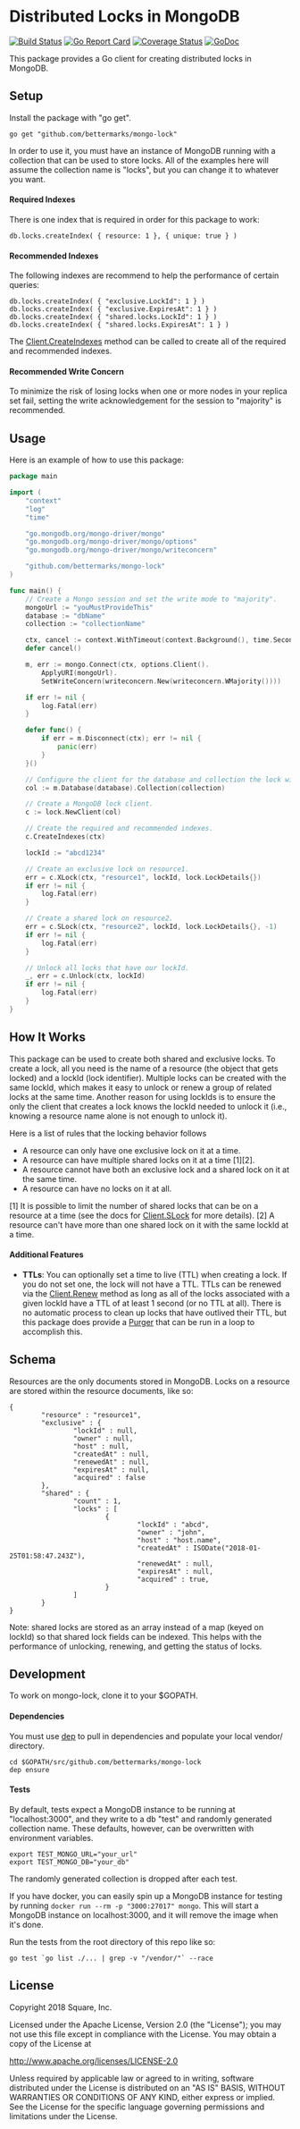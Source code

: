 # Distributed Locks in MongoDB

[![Build Status](https://travis-ci.org/bettermarks/mongo-lock.svg?branch=master)](https://travis-ci.org/bettermarks/mongo-lock)
[![Go Report Card](https://goreportcard.com/badge/github.com/bettermarks/mongo-lock)](https://goreportcard.com/report/github.com/bettermarks/mongo-lock)
[![Coverage Status](https://coveralls.io/repos/github/bettermarks/mongo-lock/badge.svg?branch=master&)](https://coveralls.io/github/bettermarks/mongo-lock?branch=master)
[![GoDoc](https://godoc.org/github.com/bettermarks/mongo-lock?status.svg)](https://godoc.org/github.com/bettermarks/mongo-lock)

This package provides a Go client for creating distributed locks in MongoDB.

## Setup
Install the package with "go get".
```
go get "github.com/bettermarks/mongo-lock"
```

In order to use it, you must have an instance of MongoDB running with a collection that can be used to store locks.
All of the examples here will assume the collection name is "locks", but you can change it to whatever you want.

#### Required Indexes
There is one index that is required in order for this package to work:
```
db.locks.createIndex( { resource: 1 }, { unique: true } )
```

#### Recommended Indexes
The following indexes are recommend to help the performance of certain queries:
```
db.locks.createIndex( { "exclusive.LockId": 1 } )
db.locks.createIndex( { "exclusive.ExpiresAt": 1 } )
db.locks.createIndex( { "shared.locks.LockId": 1 } )
db.locks.createIndex( { "shared.locks.ExpiresAt": 1 } )
```

The [Client.CreateIndexes](https://godoc.org/github.com/bettermarks/mongo-lock#Client.CreateIndexes) method can be called to create all of the required and recommended indexes.

#### Recommended Write Concern
To minimize the risk of losing locks when one or more nodes in your replica set fail, setting the write acknowledgement for the session to "majority" is recommended.

## Usage
Here is an example of how to use this package:
```go
package main

import (
    "context"
    "log"
    "time"

    "go.mongodb.org/mongo-driver/mongo"
    "go.mongodb.org/mongo-driver/mongo/options"
    "go.mongodb.org/mongo-driver/mongo/writeconcern"

    "github.com/bettermarks/mongo-lock"
)

func main() {
    // Create a Mongo session and set the write mode to "majority".
    mongoUrl := "youMustProvideThis"
    database := "dbName"
    collection := "collectionName"

    ctx, cancel := context.WithTimeout(context.Background(), time.Second*30)
    defer cancel()

    m, err := mongo.Connect(ctx, options.Client().
        ApplyURI(mongoUrl).
        SetWriteConcern(writeconcern.New(writeconcern.WMajority())))

    if err != nil {
        log.Fatal(err)
    }

    defer func() {
        if err = m.Disconnect(ctx); err != nil {
            panic(err)
        }
    }()

    // Configure the client for the database and collection the lock will go into.
    col := m.Database(database).Collection(collection)

    // Create a MongoDB lock client.
    c := lock.NewClient(col)

    // Create the required and recommended indexes.
    c.CreateIndexes(ctx)

    lockId := "abcd1234"

    // Create an exclusive lock on resource1.
    err = c.XLock(ctx, "resource1", lockId, lock.LockDetails{})
    if err != nil {
        log.Fatal(err)
    }

    // Create a shared lock on resource2.
    err = c.SLock(ctx, "resource2", lockId, lock.LockDetails{}, -1)
    if err != nil {
        log.Fatal(err)
    }

    // Unlock all locks that have our lockId.
    _, err = c.Unlock(ctx, lockId)
    if err != nil {
        log.Fatal(err)
    }
}


```

## How It Works
This package can be used to create both shared and exclusive locks.
To create a lock, all you need is the name of a resource (the object that gets locked) and a lockId (lock identifier).
Multiple locks can be created with the same lockId, which makes it easy to unlock or renew a group of related locks at the same time.
Another reason for using lockIds is to ensure the only the client that creates a lock knows the lockId needed to unlock it (i.e., knowing a resource name alone is not enough to unlock it).

Here is a list of rules that the locking behavior follows
* A resource can only have one exclusive lock on it at a time.
* A resource can have multiple shared locks on it at a time [1][2].
* A resource cannot have both an exclusive lock and a shared lock on it at the same time.
* A resource can have no locks on it at all.

[1] It is possible to limit the number of shared locks that can be on a resource at a time (see the docs for [Client.SLock](https://godoc.org/github.com/bettermarks/mongo-lock#Client.SLock) for more details).
[2] A resource can't have more than one shared lock on it with the same lockId at a time.

#### Additional Features
* **TTLs**: You can optionally set a time to live (TTL) when creating a lock. If you do not set one, the lock will not have a TTL. TTLs can be renewed via the [Client.Renew](https://godoc.org/github.com/bettermarks/mongo-lock#Client.Renew) method as long as all of the locks associated with a given lockId have a TTL of at least 1 second (or no TTL at all). There is no automatic process to clean up locks that have outlived their TTL, but this package does provide a [Purger](https://godoc.org/github.com/bettermarks/mongo-lock#Purger) that can be run in a loop to accomplish this.


## Schema
Resources are the only documents stored in MongoDB. Locks on a resource are stored within the resource documents, like so:
```
{
        "resource" : "resource1",
        "exclusive" : {
                "lockId" : null,
                "owner" : null,
                "host" : null,
                "createdAt" : null,
                "renewedAt" : null,
                "expiresAt" : null,
                "acquired" : false
        },
        "shared" : {
                "count" : 1,
                "locks" : [
                        {
                                "lockId" : "abcd",
                                "owner" : "john",
                                "host" : "host.name",
                                "createdAt" : ISODate("2018-01-25T01:58:47.243Z"),
                                "renewedAt" : null,
                                "expiresAt" : null,
                                "acquired" : true,
                        }
                ]
        }
}
```
Note: shared locks are stored as an array instead of a map (keyed on lockId) so that shared lock fields can be indexed.
This helps with the performance of unlocking, renewing, and getting the status of locks.

## Development
To work on mongo-lock, clone it to your $GOPATH.

#### Dependencies
You must use [dep](https://golang.github.io/dep/) to pull in dependencies and populate your local vendor/ directory.
```
cd $GOPATH/src/github.com/bettermarks/mongo-lock
dep ensure
```

#### Tests
By default, tests expect a MongoDB instance to be running at "localhost:3000", and they write to a db "test" and randomly generated collection name.
These defaults, however, can be overwritten with environment variables.
```
export TEST_MONGO_URL="your_url"
export TEST_MONGO_DB="your_db"
```
The randomly generated collection is dropped after each test.

If you have docker, you can easily spin up a MongoDB instance for testing by running ``docker run --rm -p "3000:27017" mongo``.
This will start a MongoDB instance on localhost:3000, and it will remove the image when it's done.

Run the tests from the root directory of this repo like so:
```
go test `go list ./... | grep -v "/vendor/"` --race
```

## License
Copyright 2018 Square, Inc.

Licensed under the Apache License, Version 2.0 (the "License");
you may not use this file except in compliance with the License.
You may obtain a copy of the License at

  http://www.apache.org/licenses/LICENSE-2.0

Unless required by applicable law or agreed to in writing, software
distributed under the License is distributed on an "AS IS" BASIS,
WITHOUT WARRANTIES OR CONDITIONS OF ANY KIND, either express or implied.
See the License for the specific language governing permissions and
limitations under the License.
